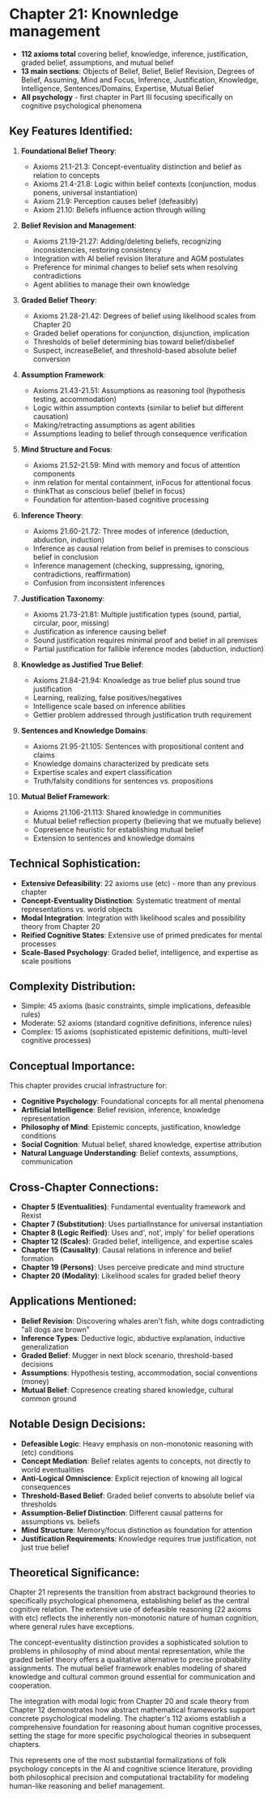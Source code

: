# Chapter 21: Knownledge management
- **112 axioms total** covering belief, knowledge, inference, justification, graded belief, assumptions, and mutual belief
- **13 main sections**: Objects of Belief, Belief, Belief Revision, Degrees of Belief, Assuming, Mind and Focus, Inference, Justification, Knowledge, Intelligence, Sentences/Domains, Expertise, Mutual Belief
- **All psychology** - first chapter in Part III focusing specifically on cognitive psychological phenomena

## Key Features Identified:

1. **Foundational Belief Theory**:
    - Axioms 21.1-21.3: Concept-eventuality distinction and belief as relation to concepts
    - Axioms 21.4-21.8: Logic within belief contexts (conjunction, modus ponens, universal instantiation)
    - Axiom 21.9: Perception causes belief (defeasibly)
    - Axiom 21.10: Beliefs influence action through willing

2. **Belief Revision and Management**:
    - Axioms 21.19-21.27: Adding/deleting beliefs, recognizing inconsistencies, restoring consistency
    - Integration with AI belief revision literature and AGM postulates
    - Preference for minimal changes to belief sets when resolving contradictions
    - Agent abilities to manage their own knowledge

3. **Graded Belief Theory**:
    - Axioms 21.28-21.42: Degrees of belief using likelihood scales from Chapter 20
    - Graded belief operations for conjunction, disjunction, implication
    - Thresholds of belief determining bias toward belief/disbelief
    - Suspect, increaseBelief, and threshold-based absolute belief conversion

4. **Assumption Framework**:
    - Axioms 21.43-21.51: Assumptions as reasoning tool (hypothesis testing, accommodation)
    - Logic within assumption contexts (similar to belief but different causation)
    - Making/retracting assumptions as agent abilities
    - Assumptions leading to belief through consequence verification

5. **Mind Structure and Focus**:
    - Axioms 21.52-21.59: Mind with memory and focus of attention components
    - inm relation for mental containment, inFocus for attentional focus
    - thinkThat as conscious belief (belief in focus)
    - Foundation for attention-based cognitive processing

6. **Inference Theory**:
    - Axioms 21.60-21.72: Three modes of inference (deduction, abduction, induction)
    - Inference as causal relation from belief in premises to conscious belief in conclusion
    - Inference management (checking, suppressing, ignoring, contradictions, reaffirmation)
    - Confusion from inconsistent inferences

7. **Justification Taxonomy**:
    - Axioms 21.73-21.81: Multiple justification types (sound, partial, circular, poor, missing)
    - Justification as inference causing belief
    - Sound justification requires minimal proof and belief in all premises
    - Partial justification for fallible inference modes (abduction, induction)

8. **Knowledge as Justified True Belief**:
    - Axioms 21.84-21.94: Knowledge as true belief plus sound true justification
    - Learning, realizing, false positives/negatives
    - Intelligence scale based on inference abilities
    - Gettier problem addressed through justification truth requirement

9. **Sentences and Knowledge Domains**:
    - Axioms 21.95-21.105: Sentences with propositional content and claims
    - Knowledge domains characterized by predicate sets
    - Expertise scales and expert classification
    - Truth/falsity conditions for sentences vs. propositions

10. **Mutual Belief Framework**:
    - Axioms 21.106-21.113: Shared knowledge in communities
    - Mutual belief reflection property (believing that we mutually believe)
    - Copresence heuristic for establishing mutual belief
    - Extension to sentences and knowledge domains

## Technical Sophistication:
- **Extensive Defeasibility**: 22 axioms use (etc) - more than any previous chapter
- **Concept-Eventuality Distinction**: Systematic treatment of mental representations vs. world objects
- **Modal Integration**: Integration with likelihood scales and possibility theory from Chapter 20
- **Reified Cognitive States**: Extensive use of primed predicates for mental processes
- **Scale-Based Psychology**: Graded belief, intelligence, and expertise as scale positions

## Complexity Distribution:
- Simple: 45 axioms (basic constraints, simple implications, defeasible rules)
- Moderate: 52 axioms (standard cognitive definitions, inference rules)
- Complex: 15 axioms (sophisticated epistemic definitions, multi-level cognitive processes)

## Conceptual Importance:
This chapter provides crucial infrastructure for:
- **Cognitive Psychology**: Foundational concepts for all mental phenomena
- **Artificial Intelligence**: Belief revision, inference, knowledge representation
- **Philosophy of Mind**: Epistemic concepts, justification, knowledge conditions
- **Social Cognition**: Mutual belief, shared knowledge, expertise attribution
- **Natural Language Understanding**: Belief contexts, assumptions, communication

## Cross-Chapter Connections:
- **Chapter 5 (Eventualities)**: Fundamental eventuality framework and Rexist
- **Chapter 7 (Substitution)**: Uses partialInstance for universal instantiation
- **Chapter 8 (Logic Reified)**: Uses and', not', imply' for belief operations
- **Chapter 12 (Scales)**: Graded belief, intelligence, and expertise scales
- **Chapter 15 (Causality)**: Causal relations in inference and belief formation
- **Chapter 19 (Persons)**: Uses perceive predicate and mind structure
- **Chapter 20 (Modality)**: Likelihood scales for graded belief theory

## Applications Mentioned:
- **Belief Revision**: Discovering whales aren't fish, white dogs contradicting "all dogs are brown"
- **Inference Types**: Deductive logic, abductive explanation, inductive generalization
- **Graded Belief**: Mugger in next block scenario, threshold-based decisions
- **Assumptions**: Hypothesis testing, accommodation, social conventions (money)
- **Mutual Belief**: Copresence creating shared knowledge, cultural common ground

## Notable Design Decisions:
- **Defeasible Logic**: Heavy emphasis on non-monotonic reasoning with (etc) conditions
- **Concept Mediation**: Belief relates agents to concepts, not directly to world eventualities
- **Anti-Logical Omniscience**: Explicit rejection of knowing all logical consequences
- **Threshold-Based Belief**: Graded belief converts to absolute belief via thresholds
- **Assumption-Belief Distinction**: Different causal patterns for assumptions vs. beliefs
- **Mind Structure**: Memory/focus distinction as foundation for attention
- **Justification Requirements**: Knowledge requires true justification, not just true belief

## Theoretical Significance:
Chapter 21 represents the transition from abstract background theories to specifically psychological phenomena, establishing belief as the central cognitive relation. The extensive use of defeasible reasoning (22 axioms with etc) reflects the inherently non-monotonic nature of human cognition, where general rules have exceptions.

The concept-eventuality distinction provides a sophisticated solution to problems in philosophy of mind about mental representation, while the graded belief theory offers a qualitative alternative to precise probability assignments. The mutual belief framework enables modeling of shared knowledge and cultural common ground essential for communication and cooperation.

The integration with modal logic from Chapter 20 and scale theory from Chapter 12 demonstrates how abstract mathematical frameworks support concrete psychological modeling. The chapter's 112 axioms establish a comprehensive foundation for reasoning about human cognitive processes, setting the stage for more specific psychological theories in subsequent chapters.

This represents one of the most substantial formalizations of folk psychology concepts in the AI and cognitive science literature, providing both philosophical precision and computational tractability for modeling human-like reasoning and belief management.
